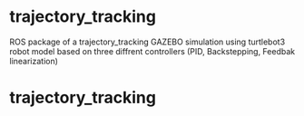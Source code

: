# trajectory_tracking
ROS package of a trajectory_tracking GAZEBO simulation using turtlebot3 robot model based on three diffrent controllers (PID, Backstepping, Feedbak linearization)
# trajectory_tracking
